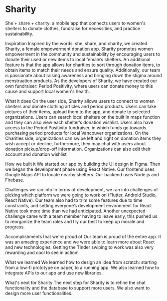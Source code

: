 # Sharity
She + share + charity: a mobile app that connects users to women's shelters to donate clothes, fundraise for necessities, and practice sustainability.


Inspiration
Inspired by the words: she, share, and charity, we created Sharity, a female empowerment donation app. Sharity promotes women empowerment in the community and sustainability by encouraging users to donate their used or new items to local female’s shelters. An additional feature is that the app allows for charities to sort through donation items, to obtain items to match their needs and ensure quality. Additionally, our team is passionate about raising awareness and bringing down the stigma around menstruation products. As the developers of Sharity, we have created our own fundraiser: Period Positivity, where users can donate money to this cause and support local women's health.

What it does
On the user side, Sharity allows users to connect to women shelters and donate clothing articles and period products. Users can take pictures of their items, upload them to the app, and donate to selected organizations. Users can search local shelters on the built in maps function and they can also view each shelter’s donation wishlist. Users also have access to the Period Positivity fundraiser, in which funds go towards purchasing period products for local Vancouver organizations. On the Charities side, organizations can swipe left and right on donation items they wish accept or decline, furthermore, they may chat with users about donation pickup/drop-off information. Organizations can also edit their account and donation wishlist

How we built it
We started our app by building the UI design in Figma. Then we began the development phase using React Native. Our frontend uses Google Maps API to locate nearby shelters. Our backend uses Node.js and Firebase.

Challenges we ran into
In terms of development, we ran into challenges of picking which platform we were going to work on (Flutter, Android Studio, React Native). Our team also had to trim some features due to time constraints, and setting everyone’s development environment for React Native took more time than we had anticipated. Another unexpected challenge came with a team member having to leave early, this pushed us to reorganize the team roles and try our best to keep up morale and progress.

Accomplishments that we're proud of
Our team is proud of the entire app. It was an amazing experience and we were able to learn more about React and new technologies. Getting the Tinder swiping to work was also very rewarding and cool to see in action!

What we learned
We learned how to design an idea from scratch: starting from a low-fi prototype on paper, to a running app. We also learned how to integrate APIs to our app and use new libraries.

What's next for Sharity
The next step for Sharity is to refine the chat functionality and the database to support more users. We also want to design more user functionalities.
